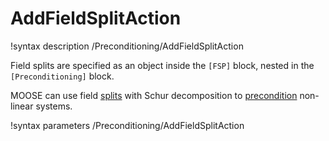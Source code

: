 # AddFieldSplitAction

!syntax description /Preconditioning/AddFieldSplitAction

Field splits are specified as an object inside the `[FSP]` block, nested in the `[Preconditioning]`
block.

MOOSE can use field [splits](source/splits/Split.md) with Schur decomposition to
[precondition](syntax/Preconditioning/index.md) non-linear systems.

!syntax parameters /Preconditioning/AddFieldSplitAction
